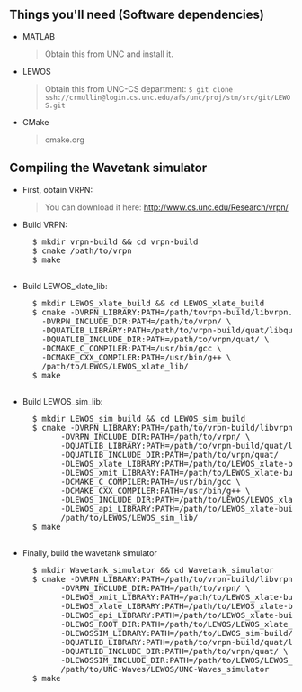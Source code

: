 ## Things you'll need (Software dependencies)

* MATLAB

    > Obtain this from UNC and install it.

* LEWOS

	> Obtain this from UNC-CS department: `$ git clone ssh://crmullin@login.cs.unc.edu/afs/unc/proj/stm/src/git/LEWOS.git` 

* CMake
	> cmake.org


## Compiling the Wavetank simulator

* First, obtain VRPN:

	> You can download it here:  http://www.cs.unc.edu/Research/vrpn/
* Build VRPN:
	<pre>
	$ mkdir vrpn-build && cd vrpn-build
	$ cmake /path/to/vrpn
	$ make
	</pre>
	
* Build LEWOS_xlate_lib:
	<pre>
	$ mkdir LEWOS_xlate_build && cd LEWOS_xlate_build
	$ cmake -DVRPN_LIBRARY:PATH=/path/tovrpn-build/libvrpn.a \
	  -DVRPN_INCLUDE_DIR:PATH=/path/to/vrpn/ \
      -DQUATLIB_LIBRARY:PATH=/path/to/vrpn-build/quat/libquat.a \
      -DQUATLIB_INCLUDE_DIR:PATH=/path/to/vrpn/quat/ \
      -DCMAKE_C_COMPILER:PATH=/usr/bin/gcc \
      -DCMAKE_CXX_COMPILER:PATH=/usr/bin/g++ \
      /path/to/LEWOS/LEWOS_xlate_lib/
	$ make
      </pre>

* Build LEWOS_sim_lib:
	<pre>
	$ mkdir LEWOS_sim_build && cd LEWOS_sim_build
	$ cmake -DVRPN_LIBRARY:PATH=/path/to/vrpn-build/libvrpn.a \
          -DVRPN_INCLUDE_DIR:PATH=/path/to/vrpn/ \
          -DQUATLIB_LIBRARY:PATH=/path/to/vrpn-build/quat/libquat.a \
          -DQUATLIB_INCLUDE_DIR:PATH=/path/to/vrpn/quat/ 
          -DLEWOS_xlate_LIBRARY:PATH=/path/to/LEWOS_xlate-build/libLEWOS_xlate.a \
          -DLEWOS_xmit_LIBRARY:PATH=/path/to/LEWOS_xlate-build/libLEWOS_xmit.a \
          -DCMAKE_C_COMPILER:PATH=/usr/bin/gcc \
          -DCMAKE_CXX_COMPILER:PATH=/usr/bin/g++ \
          -DLEWOS_INCLUDE_DIR:PATH=/path/to/LEWOS/LEWOS_xlate_lib/ 
          -DLEWOS_api_LIBRARY:PATH=/path/to/LEWOS_xlate-build/libLEWOS_api.a  \
      	  /path/to/LEWOS/LEWOS_sim_lib/
	$ make
	</pre>

* Finally, build the wavetank simulator
	<pre>
	$ mkdir Wavetank_simulator && cd Wavetank_simulator
	$ cmake -DVRPN_LIBRARY:PATH=/path/to/vrpn-build/libvrpn.a \
          -DVRPN_INCLUDE_DIR:PATH=/path/to/vrpn/ \
          -DLEWOS_xmit_LIBRARY:PATH=/path/to/LEWOS_xlate-build/libLEWOS_xmit.a \
          -DLEWOS_xlate_LIBRARY:PATH=/path/to/LEWOS_xlate-build/libLEWOS_xlate.a \
          -DLEWOS_api_LIBRARY:PATH=/path/to/LEWOS_xlate-build/libLEWOS_api.a  \
          -DLEWOS_ROOT_DIR:PATH=/path/to/LEWOS/LEWOS_xlate_lib/ \
          -DLEWOSSIM_LIBRARY:PATH=/path/to/LEWOS_sim-build/libLEWOS_sim.a \
          -DQUATLIB_LIBRARY:PATH=/path/to/vrpn-build/quat/libquat.a \
          -DQUATLIB_INCLUDE_DIR:PATH=/path/to/vrpn/quat/ \
          -DLEWOSSIM_INCLUDE_DIR:PATH=/path/to/LEWOS/LEWOS_sim_lib/ \
          /path/to/UNC-Waves/LEWOS/UNC-Waves_simulator
	$ make
	</pre>
        
